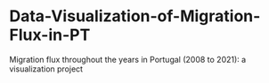 # Data-Visualization-of-Migration-Flux-in-PT
Migration flux throughout the years in Portugal (2008 to 2021): a visualization project

